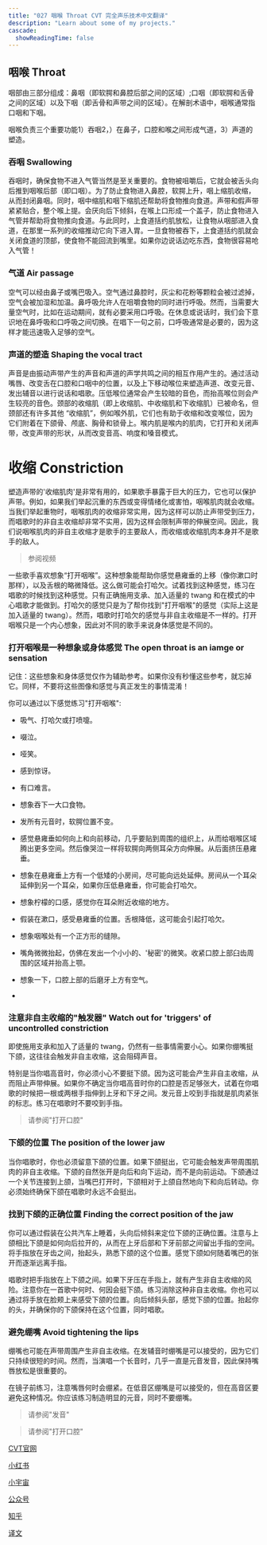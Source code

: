 ```yaml
---
title: "027 咽喉 Throat CVT 完全声乐技术中文翻译"
description: "Learn about some of my projects."
cascade:
  showReadingTime: false
---
```


## 咽喉 Throat

咽部由三部分组成：鼻咽（即软腭和鼻腔后部之间的区域）;口咽（即软腭和舌骨之间的区域）以及下咽（即舌骨和声带之间的区域）。在解剖术语中，咽喉通常指口咽和下咽。

咽喉负责三个重要功能1）吞咽2，）在鼻子，口腔和喉之间形成气道，3）声道的塑造。

### 吞咽 Swallowing 

吞咽时，确保食物不进入气管当然是至关重要的。食物被咀嚼后，它就会被舌头向后推到咽喉后部（即口咽）。为了防止食物进入鼻腔，软腭上升，咽上缩肌收缩，从而封闭鼻咽。同时，咽中缩肌和咽下缩肌还帮助将食物推向食道。声带和假声带紧紧贴合，整个喉上提。会厌向后下倾斜，在喉上口形成一个盖子，防止食物进入气管并帮助将食物推向食道。与此同时，上食道括约肌放松，让食物从咽部进入食道，在那里一系列的收缩推动它向下进入胃。一旦食物被吞下，上食道括约肌就会关闭食道的顶部，使食物不能回流到嘴里。如果你边说话边吃东西，食物很容易呛入气管！

### 气道 Air passage

空气可以经由鼻子或嘴巴吸入。空气通过鼻腔时，灰尘和花粉等颗粒会被过滤掉，空气会被加湿和加温。鼻呼吸允许人在咀嚼食物的同时进行呼吸。然而，当需要大量空气时，比如在运动期间，就有必要采用口呼吸。在休息或说话时，我们会下意识地在鼻呼吸和口呼吸之间切换。在唱下一句之前，口呼吸通常是必要的，因为这样才能迅速吸入足够的空气。

### 声道的塑造 Shaping the vocal tract

声音是由振动声带产生的声音和声道的声学共鸣之间的相互作用产生的。通过活动嘴唇、改变舌在口腔和口咽中的位置，以及上下移动喉位来塑造声道、改变元音、发出辅音以进行说话和唱歌。压低喉位通常会产生较暗的音色，而抬高喉位则会产生较亮的音色。颈部的收缩肌（即上收缩肌、中收缩肌和下收缩肌）已被命名，但颈部还有许多其他 “收缩肌”，例如喉外肌，它们也有助于收缩和改变喉位，因为它们附着在下颌骨、颅底、胸骨和锁骨上。喉内肌是喉内的肌肉，它打开和关闭声带，改变声带的形状，从而改变音高、响度和嗓音模式。

# 收缩 Constriction

塑造声带的'收缩肌肉'是非常有用的，如果歌手暴露于巨大的压力，它也可以保护声带。例如，如果我们举起沉重的东西或变得情绪化或害怕，咽喉肌肉就会收缩。当我们举起重物时，咽喉肌肉的收缩非常实用，因为这样可以防止声带受到压力，而唱歌时的非自主收缩却非常不实用，因为这样会限制声带的伸展空间。因此，我们说咽喉肌肉的非自主收缩才是歌手的主要敌人，而收缩或收缩肌肉本身并不是歌手的敌人。

> 参阅视频

一些歌手喜欢想象“打开咽喉”。这种想象能帮助你感觉悬雍垂的上移（像你漱口时那样），以及舌根的略微降低。这么做可能会打哈欠。试着找到这种感觉，练习在唱歌的时候找到这种感觉。只有正确施用支承、加入适量的 twang 和在模式的中心唱歌才能做到。打哈欠的感觉只是为了帮你找到"打开咽喉"的感觉（实际上这是加入适量的 twang）。然而，唱歌时打哈欠的感觉与非自主收缩是不一样的。打开咽喉只是一个内心想象，因此对不同的歌手来说身体感觉是不同的。

### 打开咽喉是一种想象或身体感觉 The open throat is an iamge or sensation

记住：这些想象和身体感觉仅作为辅助参考。如果你没有秒懂这些参考，就忘掉它。同样，不要将这些图像和感觉与真正发生的事情混淆！

你可以通过以下感觉练习"打开咽喉":

- 吸气、打哈欠或打喷嚏。
- 啜泣。
- 哑笑。
- 感到惊讶。
- 有口难言。
- 想象吞下一大口食物。
- 发所有元音时，软腭位置不变。
- 感觉悬雍垂如何向上和向前移动，几乎要贴到周围的组织上，从而给咽喉区域腾出更多空间。然后像哭泣一样将软腭向两侧耳朵方向伸展。从后面挤压悬雍垂。
- 想象在悬雍垂上方有一个低矮的小房间，尽可能向远处延伸。房间从一个耳朵延伸到另一个耳朵，如果你压低悬雍垂，你可能会打哈欠。
- 想象柠檬的口感，感觉你在耳朵附近收缩的地方。
- 假装在漱口，感受悬雍垂的位置。舌根降低，这可能会引起打哈欠。
- 想象咽喉处有一个正方形的缝隙。

- 嘴角微微抬起，仿佛在发出一个小小的、'秘密'的微笑。收紧口腔上部臼齿周围的区域并抬高上颚。
- 想象一下，口腔上部的后磨牙上方有空气。
- 
### 注意非自主收缩的"触发器"  Watch out for 'triggers' of uncontrolled constriction

即使施用支承和加入了适量的 twang，仍然有一些事情需要小心。如果你绷嘴挺下颌，这往往会触发非自主收缩，这会阻碍声音。

特别是当你唱高音时，你必须小心不要挺下颌。因为这可能会产生非自主收缩，从而阻止声带伸展。如果你不确定当你唱高音时你的口腔是否足够张大，试着在你唱歌的时候把一根或两根手指伸到上牙和下牙之间。发元音上咬到手指就是肌肉紧张的标志。练习在唱歌时不要咬到手指。

> 请参阅"打开口腔"

### 下颌的位置 The position of the lower jaw

当你唱歌时，你也必须留意下颌的位置。如果下颌挺出，它可能会触发声带周围肌肉的非自主收缩。下颌的自然张开是向后和向下运动，而不是向前运动。下颌通过一个关节连接到上颌，当嘴巴打开时，下颌相对于上颌自然地向下和向后转动。你必须始终确保下颌在唱歌时永远不会挺出。

### 找到下颌的正确位置 Finding the correct position of the jaw

你可以通过假装在公共汽车上睡着，头向后倾斜来定位下颌的正确位置。注意与上颌相比下颌是如何向后拉开的，从而在上牙后部和下牙前部之间留出手指的空间。将手指放在牙齿之间，抬起头，熟悉下颌的这个位置。感觉下颌如何随着嘴巴的张开而逐渐远离手指。

唱歌时把手指放在上下颌之间。如果下牙压在手指上，就有产生非自主收缩的风险。注意你在一首歌中何时、何因会挺下颌。练习消除这种非自主收缩。你也可以通过将手放在脸颊上来感受下颌的位置。向后倾斜头部，感觉下颌的位置。抬起你的头，并确保你的下颌保持在这个位置，同时唱歌。

### 避免绷嘴 Avoid tightening the lips

绷嘴也可能在声带周围产生非自主收缩。在发辅音时绷嘴是可以接受的，因为它们只持续很短的时间。然而，当演唱一个长音时，几乎一直是元音发音，因此保持嘴唇放松是很重要的。

在镜子前练习，注意嘴唇何时会绷紧。在低音区绷嘴是可以接受的，但在高音区要避免这种情况。你应该练习制造明显的元音，同时不要绷嘴。

> 请参阅"发音"


> 请参阅"打开口腔"

[CVT官网](https://completevocalinstitute.com/complete-vocal-technique/)

[小红书](https://www.xiaohongshu.com/user/profile/627ff979000000002102aa68?xhsshare=CopyLink&appuid=627ff979000000002102aa68&apptime=1728791961)

[小宇宙](https://www.xiaoyuzhoufm.com/podcast/66be28dadb5e6d6bf99adc25)

[公众号](https://mp.weixin.qq.com/mp/appmsgalbum?action=getalbum&__biz=MzAxMjI3NzAxMg==&scene=1&album_id=3446246369961312256&count=3#wechat_redirect)

[知乎](https://www.zhihu.com/column/c_1825613276039491584)

[译文](https://euphia.github.io/zh-cn/posts/)